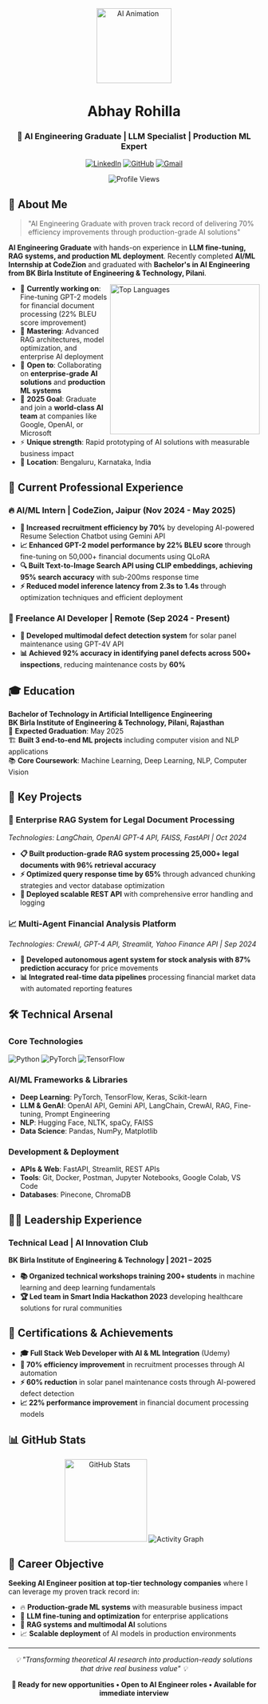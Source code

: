 <div align="center">
  <img src="https://i.giphy.com/media/v1.Y2lkPTc5MGI3NjExMDUyYmo2NXd3NTg5NmE3YzNwMGJvMngzNjdheGhiNTJmeXQ0ZWZieCZlcD12MV9pbnRlcm5hbF9naWZfYnlfaWQmY3Q9cw/TcqEqZZ2KwSSDyy6BI/giphy-downsized-large.gif" width="150" alt="AI Animation">
  
  # Abhay Rohilla
  ### 🧠 AI Engineering Graduate | LLM Specialist | Production ML Expert
  
  [![LinkedIn](https://img.shields.io/badge/LinkedIn-0077B5?style=for-the-badge&logo=linkedin&logoColor=white)](https://linkedin.com/in/abhay-rohilla-92477a225)
  [![GitHub](https://img.shields.io/badge/GitHub-100000?style=for-the-badge&logo=github&logoColor=white)](https://github.com/Abhayrohilla)
  [![Gmail](https://img.shields.io/badge/Gmail-D14836?style=for-the-badge&logo=gmail&logoColor=white)](mailto:abhayrohilla267@gmail.com)
  
  <img src="https://komarev.com/ghpvc/?username=Abhayrohilla&label=Profile%20Views&style=for-the-badge&color=blueviolet" alt="Profile Views" />
</div>

## 🌟 About Me
> "AI Engineering Graduate with proven track record of delivering 70% efficiency improvements through production-grade AI solutions"

**AI Engineering Graduate** with hands-on experience in **LLM fine-tuning, RAG systems, and production ML deployment**. Recently completed **AI/ML Internship at CodeZion** and graduated with **Bachelor's in AI Engineering from BK Birla Institute of Engineering & Technology, Pilani**.

<img align="right" src="https://github-readme-stats.vercel.app/api/top-langs/?username=Abhayrohilla&layout=compact&theme=radical&hide_border=true" alt="Top Languages" width="300" />

- 🔭 **Currently working on**: Fine-tuning GPT-2 models for financial document processing (22% BLEU score improvement)
- 🌱 **Mastering**: Advanced RAG architectures, model optimization, and enterprise AI deployment
- 👯 **Open to**: Collaborating on **enterprise-grade AI solutions** and **production ML systems**
- 🎯 **2025 Goal**: Graduate and join a **world-class AI team** at companies like Google, OpenAI, or Microsoft
- ⚡ **Unique strength**: Rapid prototyping of AI solutions with measurable business impact
- 📍 **Location**: Bengaluru, Karnataka, India

## 💼 Current Professional Experience

### 🔥 AI/ML Intern | **CodeZion, Jaipur** (Nov 2024 - May 2025)
- **🚀 Increased recruitment efficiency by 70%** by developing AI-powered Resume Selection Chatbot using Gemini API
- **📈 Enhanced GPT-2 model performance by 22% BLEU score** through fine-tuning on 50,000+ financial documents using QLoRA
- **🔍 Built Text-to-Image Search API using CLIP embeddings, achieving 95% search accuracy** with sub-200ms response time
- **⚡ Reduced model inference latency from 2.3s to 1.4s** through optimization techniques and efficient deployment

### 🌟 Freelance AI Developer | **Remote** (Sep 2024 - Present)
- **🔧 Developed multimodal defect detection system** for solar panel maintenance using GPT-4V API
- **📊 Achieved 92% accuracy in identifying panel defects across 500+ inspections**, reducing maintenance costs by **60%**

## 🎓 Education
**Bachelor of Technology in Artificial Intelligence Engineering**  
**BK Birla Institute of Engineering & Technology, Pilani, Rajasthan**  
📅 **Expected Graduation**: May 2025  
🏗️ **Built 3 end-to-end ML projects** including computer vision and NLP applications  
📚 **Core Coursework**: Machine Learning, Deep Learning, NLP, Computer Vision

## 🚀 Key Projects

### 🏢 **Enterprise RAG System for Legal Document Processing**
*Technologies: LangChain, OpenAI GPT-4 API, FAISS, FastAPI | Oct 2024*
- **📋 Built production-grade RAG system processing 25,000+ legal documents with 96% retrieval accuracy**
- **⚡ Optimized query response time by 65%** through advanced chunking strategies and vector database optimization
- **🔧 Deployed scalable REST API** with comprehensive error handling and logging

### 📈 **Multi-Agent Financial Analysis Platform**
*Technologies: CrewAI, GPT-4 API, Streamlit, Yahoo Finance API | Sep 2024*
- **🤖 Developed autonomous agent system for stock analysis with 87% prediction accuracy** for price movements
- **📊 Integrated real-time data pipelines** processing financial market data with automated reporting features

## 🛠️ Technical Arsenal

### **Core Technologies**
![Python](https://img.shields.io/badge/Python-Expert-3776AB?style=flat-square&logo=python&logoColor=white)
![PyTorch](https://img.shields.io/badge/PyTorch-Advanced-EE4C2C?style=flat-square&logo=pytorch&logoColor=white)
![TensorFlow](https://img.shields.io/badge/TensorFlow-Advanced-FF6F00?style=flat-square&logo=tensorflow&logoColor=white)

### **AI/ML Frameworks & Libraries**
- **Deep Learning**: PyTorch, TensorFlow, Keras, Scikit-learn
- **LLM & GenAI**: OpenAI API, Gemini API, LangChain, CrewAI, RAG, Fine-tuning, Prompt Engineering
- **NLP**: Hugging Face, NLTK, spaCy, FAISS
- **Data Science**: Pandas, NumPy, Matplotlib

### **Development & Deployment**
- **APIs & Web**: FastAPI, Streamlit, REST APIs
- **Tools**: Git, Docker, Postman, Jupyter Notebooks, Google Colab, VS Code
- **Databases**: Pinecone, ChromaDB

## 👨‍💼 Leadership Experience

### **Technical Lead | AI Innovation Club**
**BK Birla Institute of Engineering & Technology | 2021 – 2025**
- **📚 Organized technical workshops training 200+ students** in machine learning and deep learning fundamentals
- **🏆 Led team in Smart India Hackathon 2023** developing healthcare solutions for rural communities

## 🏅 Certifications & Achievements
- **🎓 Full Stack Web Developer with AI & ML Integration** (Udemy)
- **🚀 70% efficiency improvement** in recruitment processes through AI automation
- **⚡ 60% reduction** in solar panel maintenance costs through AI-powered defect detection
- **📈 22% performance improvement** in financial document processing models

## 📊 GitHub Stats
<div align="center">
  <img src="https://github-readme-stats.vercel.app/api?username=Abhayrohilla&show_icons=true&theme=radical&hide_border=true&count_private=true" alt="GitHub Stats" height="165">
  <img src="https://github-readme-activity-graph.vercel.app/graph?username=Abhayrohilla&theme=radical&hide_border=true&custom_title=Contribution%20Graph" alt="Activity Graph">
</div>

## 🎯 Career Objective
**Seeking AI Engineer position at top-tier technology companies** where I can leverage my proven track record in:
- 🔥 **Production-grade ML systems** with measurable business impact
- 🤖 **LLM fine-tuning and optimization** for enterprise applications  
- 🚀 **RAG systems and multimodal AI** solutions
- 📈 **Scalable deployment** of AI models in production environments

---
<div align="center">
  <i>💡 "Transforming theoretical AI research into production-ready solutions that drive real business value" 💡</i>
  
  **📧 Ready for new opportunities • Open to AI Engineer roles • Available for immediate interview**
</div>
